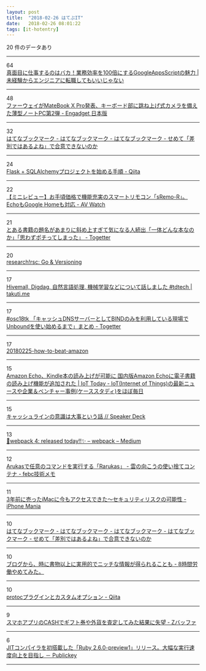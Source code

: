 ```yaml
---
layout: post
title:  "2018-02-26 はてぶIT"
date:   2018-02-26 08:01:22
tags: [it-hotentry]
---
```

20 件のデータあり

<hr><div class="row">
<div class="col-1"><span class="badge badge-pill badge-success h2">64</span></div>
<div class="col-11"><a href='https://cohki0305.com/programing/awesome-google-apps-script' target='_blank'>真面目に仕事するのはバカ！業務効率を100倍にするGoogleAppsScriptの魅力 | 未経験からエンジニアに転職してもいいじゃない</a></div>
</div>
<hr>
<div class="row">
<div class="col-1"><span class="badge badge-pill badge-success h2">48</span></div>
<div class="col-11"><a href='http://japanese.engadget.com/2018/02/25/matebook-x-pro-pc-2/' target='_blank'>ファーウェイがMateBook X Pro発表、キーボード部に跳ね上げ式カメラを備えた薄型ノートPC第2弾 - Engadget 日本版</a></div>
</div>
<hr>
<div class="row">
<div class="col-1"><span class="badge badge-pill badge-success h2">32</span></div>
<div class="col-11"><a href='http://b.hatena.ne.jp/entry/b.hatena.ne.jp/entry/b.hatena.ne.jp/entry/s/anond.hatelabo.jp/20180225105423' target='_blank'>はてなブックマーク - はてなブックマーク - はてなブックマーク - せめて「差別ではあるよね」で合意できないのか</a></div>
</div>
<hr>
<div class="row">
<div class="col-1"><span class="badge badge-pill badge-success h2">24</span></div>
<div class="col-11"><a href='https://qiita.com/shirakiya/items/0114d51e9c189658002e' target='_blank'>Flask + SQLAlchemyプロジェクトを始める手順 - Qiita</a></div>
</div>
<hr>
<div class="row">
<div class="col-1"><span class="badge badge-pill badge-success h2">22</span></div>
<div class="col-11"><a href='https://av.watch.impress.co.jp/docs/review/minireview/1107386.html' target='_blank'>【ミニレビュー】お手頃価格で機能充実のスマートリモコン「sRemo-R」。EchoもGoogle Homeも対応 - AV Watch</a></div>
</div>
<hr>
<div class="row">
<div class="col-1"><span class="badge badge-pill badge-success h2">21</span></div>
<div class="col-11"><a href='https://togetter.com/li/1203003' target='_blank'>とある書籍の題名があまりに斜め上すぎて気になる人続出「一体どんな本なのか」「思わずポチってしまった」 - Togetter</a></div>
</div>
<hr>
<div class="row">
<div class="col-1"><span class="badge badge-pill badge-success h2">20</span></div>
<div class="col-11"><a href='https://research.swtch.com/vgo' target='_blank'>research!rsc: Go & Versioning</a></div>
</div>
<hr>
<div class="row">
<div class="col-1"><span class="badge badge-pill badge-success h2">17</span></div>
<div class="col-11"><a href='https://takuti.me/note/td-tech-talk-plazma/' target='_blank'>Hivemall, Digdag, 自然言語処理, 機械学習などについて話しました #tdtech | takuti.me</a></div>
</div>
<hr>
<div class="row">
<div class="col-1"><span class="badge badge-pill badge-success h2">17</span></div>
<div class="col-11"><a href='https://togetter.com/li/1202909' target='_blank'>#osc18tk 「キャッシュDNSサーバーとしてBINDのみを利用している現場でUnboundを使い始めるまで」まとめ - Togetter</a></div>
</div>
<hr>
<div class="row">
<div class="col-1"><span class="badge badge-pill badge-success h2">17</span></div>
<div class="col-11"><a href='https://gigazine.net/news/20180225-how-to-beat-amazon/' target='_blank'>20180225-how-to-beat-amazon</a></div>
</div>
<hr>
<div class="row">
<div class="col-1"><span class="badge badge-pill badge-success h2">15</span></div>
<div class="col-11"><a href='http://jbpress.ismedia.jp/articles/-/52437' target='_blank'>Amazon Echo、Kindle本の読み上げが可能に 国内版Amazon Echoに電子書籍の読み上げ機能が追加された | IoT Today - IoT(Internet of Things)の最新ニュースや企業＆ベンチャー事例(ケーススタディ)をほぼ毎日</a></div>
</div>
<hr>
<div class="row">
<div class="col-1"><span class="badge badge-pill badge-success h2">15</span></div>
<div class="col-11"><a href='https://speakerdeck.com/shirouzu/kiyatusiyurainfalseyi-shi-hada-shi-toiuhua' target='_blank'>キャッシュラインの意識は大事という話 // Speaker Deck</a></div>
</div>
<hr>
<div class="row">
<div class="col-1"><span class="badge badge-pill badge-success h2">13</span></div>
<div class="col-11"><a href='https://medium.com/webpack/6cdb994702d4' target='_blank'>🎼webpack 4: released today!!✨ – webpack – Medium</a></div>
</div>
<hr>
<div class="row">
<div class="col-1"><span class="badge badge-pill badge-success h2">12</span></div>
<div class="col-11"><a href='http://febc-yamamoto.hatenablog.jp/entry/2018/02/25/181728' target='_blank'>Arukasで任意のコマンドを実行する「Rarukas」 - 雲の向こうの使い捨てコンテナ - febc技術メモ</a></div>
</div>
<hr>
<div class="row">
<div class="col-1"><span class="badge badge-pill badge-success h2">11</span></div>
<div class="col-11"><a href='https://iphone-mania.jp/news-203985/' target='_blank'>3年前に売ったiMacに今もアクセスできた〜セキュリティリスクの可能性 - iPhone Mania</a></div>
</div>
<hr>
<div class="row">
<div class="col-1"><span class="badge badge-pill badge-success h2">10</span></div>
<div class="col-11"><a href='http://b.hatena.ne.jp/entry/b.hatena.ne.jp/entry/b.hatena.ne.jp/entry/b.hatena.ne.jp/entry/s/anond.hatelabo.jp/20180225105423' target='_blank'>はてなブックマーク - はてなブックマーク - はてなブックマーク - はてなブックマーク - せめて「差別ではあるよね」で合意できないのか</a></div>
</div>
<hr>
<div class="row">
<div class="col-1"><span class="badge badge-pill badge-success h2">10</span></div>
<div class="col-11"><a href='http://www.xn--t8jyb8o9epe.net/entry/2018/02/25/210629' target='_blank'>ブログから、時に書物以上に実用的でニッチな情報が得られることも - 8時間労働やめてみた。</a></div>
</div>
<hr>
<div class="row">
<div class="col-1"><span class="badge badge-pill badge-success h2">10</span></div>
<div class="col-11"><a href='https://qiita.com/yugui/items/29adefab34f7f1a3c3c6' target='_blank'>protocプラグインとカスタムオプション - Qiita</a></div>
</div>
<hr>
<div class="row">
<div class="col-1"><span class="badge badge-pill badge-success h2">9</span></div>
<div class="col-11"><a href='http://www.zbuffer3dp.com/entry/cash-money-gift' target='_blank'>スマホアプリのCASHでギフト券や外貨を査定してみた結果に失望 - Zバッファ</a></div>
</div>
<hr>
<div class="row">
<div class="col-1"><span class="badge badge-pill badge-success h2">6</span></div>
<div class="col-11"><a href='http://www.publickey1.jp/blog/18/jitruby_260-preview1.html' target='_blank'>JITコンパイラを初搭載した「Ruby 2.6.0-preview1」リリース。大幅な実行速度向上を目指し － Publickey</a></div>
</div>
<hr>
